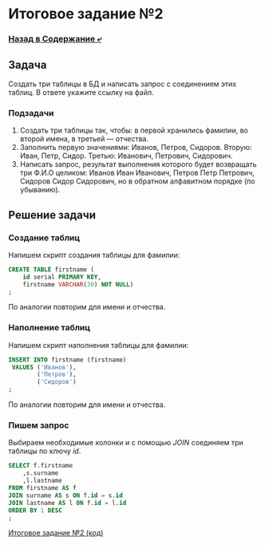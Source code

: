 # Итоговое задание №2

### [Назад в Содержание ⤶](/README.md)

## Задача
Создать три таблицы в БД и написать запрос с соединением этих таблиц. В ответе укажите ссылку на файл.  

### Подзадачи
1. Создать три таблицы так, чтобы: в первой хранились фамилии, во второй имена, в третьей — отчества.
2. Заполнить первую значениями: Иванов, Петров, Сидоров. Вторую: Иван, Петр, Сидор. Третью: Иванович, Петрович, Сидорович.
3. Написать запрос, результат выполнения которого будет возвращать три Ф.И.О целиком: Иванов Иван Иванович, 
Петров Петр Петрович, Сидоров Сидор Сидорович, но в обратном алфавитном порядке (по убыванию).

## Решение задачи
### Создание таблиц
Напишем скрипт создания таблицы для фамилии:

```sql
CREATE TABLE firstname (
    id serial PRIMARY KEY,
    firstname VARCHAR(30) NOT NULL)
;
```

По аналогии повторим для имени и отчества.

### Наполнение таблиц
Напишем скрипт наполнения таблицы для фамилии:

```sql
INSERT INTO firstname (firstname) 
 VALUES ('Иванов'),
        ('Петров'),
        ('Сидоров')
;
```

По аналогии повторим для имени и отчества.

### Пишем запрос
Выбираем необходимые колонки и с помощью _JOIN_ соединяем три таблицы по ключу _id_.

```sql
SELECT f.firstname
	,s.surname
	,l.lastname 
FROM firstname AS f
JOIN surname AS s ON f.id = s.id
JOIN lastname AS l ON f.id = l.id
ORDER BY 1 DESC
;
```

[Итоговое задание №2 (код)](final_task_2.sql)
